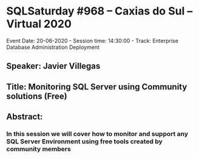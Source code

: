 # SQLSaturday #968 – Caxias do Sul – Virtual 2020
Event Date: 20-06-2020 - Session time: 14:30:00 - Track: Enterprise Database Administration  Deployment
## Speaker: Javier Villegas
## Title: Monitoring SQL Server using Community solutions (Free)
## Abstract:
### In this session we will cover how to monitor and support any SQL Server Environment using free tools created by community members
